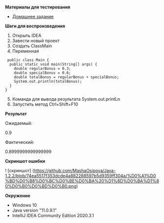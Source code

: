 **Материалы для тестирования**

- [Домашнее задание](https://github.com/netology-code/javaqa-homeworks/blob/master/programming/README.md)

**Шаги для воспроизведения**

1. Открыть IDEA
2. Завести новый проект
3. Создать ClassMain
4. Переменная
<pre><code> public class Main {
  public static void main(String[] args) {
    double regularBonus = 0.3;
    double specialBonus = 0.6;
    double totalBonus = regularBonus + specialBonus;
    System.out.println(totalBonus);
  }
} </code></pre>
5. Команда для вывода результата System.out.printLn
6. Запустить метод Ctrl+Shift+F10

**Результат**

Ожидаемый:

0.9

Фактический:

0.8999999999999999

**Cкриншот ошибки**

! [скриншот] (https://github.com/MashaOsipova/Java-1.2.2/blob/74ea5517f353dcde4a882288597b5d9359ff304a/%D0%A1%D0%BD%D0%B8%D0%BC%D0%BE%D0%BA%20%D1%8D%D0%BA%D1%80%D0%B0%D0%BD%D0%B0.png)

**Окружение**

- Windows 10
- Java version "11.0.9.1"
- IntelliJ IDEA Community Edition 2020.3.1
